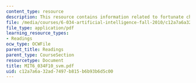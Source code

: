 ```yaml
---
content_type: resource
description: This resource contains information related to fortunate choices.
file: /media/courses/6-034-artificial-intelligence-fall-2010/c12a7a6a32ad7497b815b6b93b6d5c00_MIT6_034F10_svm.pdf
file_type: application/pdf
learning_resource_types:
- Readings
ocw_type: OCWFile
parent_title: Readings
parent_type: CourseSection
resourcetype: Document
title: MIT6_034F10_svm.pdf
uid: c12a7a6a-32ad-7497-b815-b6b93b6d5c00
---
```

